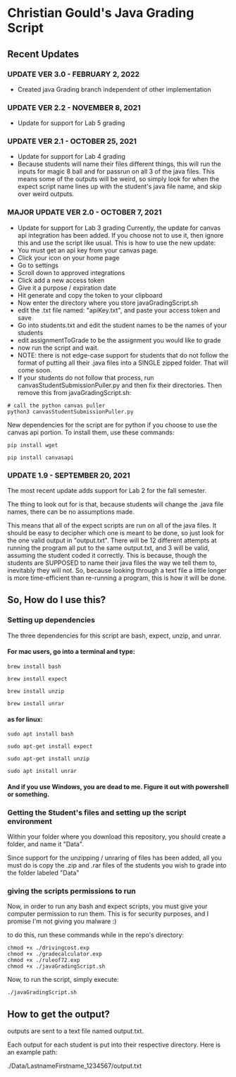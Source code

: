 # Christian Gould's Java Grading Script

## Recent Updates
### UPDATE VER 3.0 - FEBRUARY 2, 2022
- Created java Grading branch independent of other implementation
### UPDATE VER 2.2 - NOVEMBER 8, 2021
- Update for support for Lab 5 grading

### UPDATE VER 2.1 - OCTOBER 25, 2021
- Update for support for Lab 4 grading
- Because students will name their files different things, this will run the inputs for magic 8 ball and for passrun on all 3 of the java files. This means some of the outputs will be weird, so simply look for when the expect script name lines up with the student's java file name, and skip over weird outputs.


### MAJOR UPDATE VER 2.0 - OCTOBER 7, 2021
- Update for support for Lab 3 grading
Currently, the update for canvas api integration has been added. If you choose not to use it, then ignore this and use the script like usual.
This is how to use the new update:
- You must get an api key from your canvas page. 
- Click your icon on your home page
- Go to settings
- Scroll down to approved integrations
- Click add a new access token
- Give it a purpose / expiration date
- Hit generate and copy the token to your clipboard
- Now enter the directory where you store javaGradingScript.sh
- edit the .txt file named: "apiKey.txt", and paste your access token and save
- Go into students.txt and edit the student names to be the names of your students
- edit assignmentToGrade to be the assignment you would like to grade
- now run the script and wait.
- NOTE: there is not edge-case support for students that do not follow the format of putting all their .java files into a SINGLE zipped folder. That will come soon.
- If your students do not follow that process, run canvasStudentSubmissionPuller.py and then fix their directories. Then remove this from javaGradingScript.sh:
```
# call the python canvas puller
python3 canvasStudentSubmissionPuller.py
```

New dependencies for the script are for python if you choose to use the canvas api portion. To install them, use these commands:
```
pip install wget
```
```
pip install canvasapi
```

### UPDATE 1.9 - SEPTEMBER 20, 2021
The most recent update adds support for Lab 2 for the fall semester.

The thing to look out for is that, because students will change the .java file names, there can be no assumptions made.

This means that all of the expect scripts are run on all of the java files. It should be easy to decipher which one is meant to be done, so just look for the one valid output in "output.txt". There will be 12 different attempts at running the program all put to the same output.txt, and 3 will be valid, assuming the student coded it correctly. This is because, though the students are SUPPOSED to name their java files the way we tell them to, inevitably they will not. So, because looking through a text file a little longer is more time-efficient than re-running a program, this is how it will be done.

## So, How do I use this?

### Setting up dependencies

The three dependencies for this script are bash, expect, unzip, and unrar.

#### For mac users, go into a terminal and type:
```
brew install bash
```
```
brew install expect
```
```
brew install unzip
```
```
brew install unrar
```

#### as for linux:
```
sudo apt install bash
```
```
sudo apt-get install expect
```
```
sudo apt-get install unzip
```
```
sudo apt install unrar
```

#### And if you use Windows, you are dead to me. Figure it out with powershell or something.

### Getting the Student's files and setting up the script environment

Within your folder where you download this repository, you should create a folder, and name it "Data".

Since support for the unzipping / unraring of files has been added, all you must do is copy the .zip and .rar files of the students you wish to grade into the folder labeled "Data"

### giving the scripts permissions to run

Now, in order to run any bash and expect scripts, you must give your computer permission to run them. This is for security purposes, and I promise I'm not giving you malware :)

to do this, run these commands while in the repo's directory:

```
chmod +x ./drivingcost.exp
chmod +x ./gradecalculator.exp
chmod +x ./ruleof72.exp
chmod +x ./javaGradingScript.sh
```

Now, to run the script, simply execute:
```
./javaGradingScript.sh
```

## How to get the output?

outputs are sent to a text file named output.txt.

Each output for each student is put into their respective directory. Here is an example path:

./Data/LastnameFirstname_1234567/output.txt

